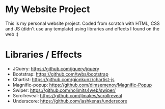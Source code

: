 # My Website Project

This is my personal website project. Coded from scratch with HTML, CSS and JS (didn't use any template) using libraries and effects I found on the web :)

# Libraries / Effects

* JQuery: https://github.com/jquery/jquery
* Bootstrap: https://github.com/twbs/bootstrap
* Chartist: https://github.com/gionkunz/chartist-js
* Magnific-popup: https://github.com/dimsemenov/Magnific-Popup
* Swiper: https://github.com/nolimits4web/swiper/
* Scrollreveal: https://github.com/jlmakes/scrollreveal
* Underscore: https://github.com/jashkenas/underscore
